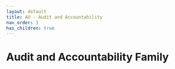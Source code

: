```yaml
---
layout: default
title: AU - Audit and Accountability
nav_order: 3
has_children: true
---
```


# Audit and Accountability Family